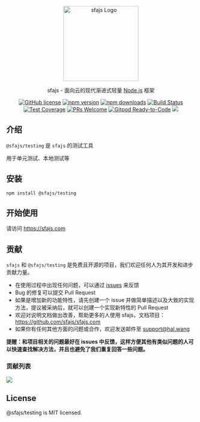 <p align="center">
  <a href="https://sfajs.com/" target="blank"><img src="https://sfajs.com/images/logo.png" alt="sfajs Logo" width="200"/></a>
</p>

<p align="center">sfajs - 面向云的现代渐进式轻量 <a href="http://nodejs.org" target="_blank">Node.js</a> 框架</p>
<p align="center">
    <a href="https://github.com/sfajs/testing/blob/main/LICENSE" target="_blank"><img src="https://img.shields.io/badge/license-MIT-blue.svg" alt="GitHub license" /></a>
    <a href=""><img src="https://img.shields.io/npm/v/@sfajs/testing.svg" alt="npm version"></a>
    <a href=""><img src="https://badgen.net/npm/dt/@sfajs/testing" alt="npm downloads"></a>
    <a href="#"><img src="https://github.com/sfajs/testing/actions/workflows/test.yml/badge.svg?branch=2.x" alt="Build Status"></a>
    <a href="https://codecov.io/gh/sfajs/testing/branch/main"><img src="https://img.shields.io/codecov/c/github/sfajs/testing/main.svg" alt="Test Coverage"></a>
    <a href="https://github.com/sfajs/testing/pulls"><img src="https://img.shields.io/badge/PRs-welcome-brightgreen.svg" alt="PRs Welcome"></a>
    <a href="https://gitpod.io/#https://github.com/sfajs/testing"><img src="https://img.shields.io/badge/Gitpod-Ready--to--Code-blue?logo=gitpod" alt="Gitpod Ready-to-Code"></a>
    <a href="https://paypal.me/ihalwang" target="_blank"><img src="https://img.shields.io/badge/Donate-PayPal-ff3f59.svg"/></a>
</p>

## 介绍

`@sfajs/testing` 是 `sfajs` 的测试工具

用于单元测试、本地测试等

## 安装

```
npm install @sfajs/testing
```

## 开始使用

请访问 <https://sfajs.com>

## 贡献

`sfajs` 和 `@sfajs/testing` 是免费且开源的项目，我们欢迎任何人为其开发和进步贡献力量。

- 在使用过程中出现任何问题，可以通过 [issues](https://github.com/sfajs/testing/issues) 来反馈
- Bug 的修复可以提交 Pull Request
- 如果是增加新的功能特性，请先创建一个 issue 并做简单描述以及大致的实现方法，提议被采纳后，就可以创建一个实现新特性的 Pull Request
- 欢迎对说明文档做出改善，帮助更多的人使用 sfajs，文档项目：<https://github.com/sfajs/sfajs.com>
- 如果你有任何其他方面的问题或合作，欢迎发送邮件至 support@hal.wang

**提醒：和项目相关的问题最好在 issues 中反馈，这样方便其他有类似问题的人可以快速查找解决方法，并且也避免了我们重复回答一些问题。**

### 贡献列表

<a href="https://github.com/sfajs/testing/graphs/contributors">
  <img src="https://contrib.rocks/image?repo=sfajs/testing" />
</a>

## License

@sfajs/testing is MIT licensed.
